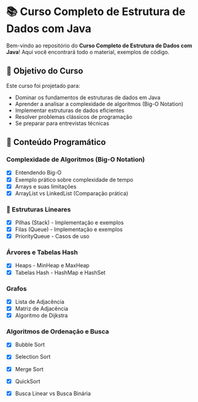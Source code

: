 # 📚 Curso Completo de Estrutura de Dados com Java

Bem-vindo ao repositório do **Curso Completo de Estrutura de Dados com Java**! Aqui você encontrará todo o material, exemplos de código.

## 🎯 Objetivo do Curso
Este curso foi projetado para:
- Dominar os fundamentos de estruturas de dados em Java
- Aprender a analisar a complexidade de algoritmos (Big-O Notation)
- Implementar estruturas de dados eficientes
- Resolver problemas clássicos de programação
- Se preparar para entrevistas técnicas

## 📖 Conteúdo Programático

### Complexidade de Algoritmos (Big-O Notation)
- [x] Entendendo Big-O
- [x] Exemplo prático sobre complexidade de tempo
- [x] Arrays e suas limitações
- [x] ArrayList vs LinkedList (Comparação prática)

### 🧱 Estruturas Lineares
- [x] Pilhas (Stack) - Implementação e exemplos
- [x] Filas (Queue) - Implementação e exemplos
- [x] PriorityQueue - Casos de uso

###  Árvores e Tabelas Hash
- [x] Heaps - MinHeap e MaxHeap
- [x] Tabelas Hash - HashMap e HashSet

### Grafos
- [x] Lista de Adjacência
- [x] Matriz de Adjacência
- [x] Algoritmo de Dijkstra

### Algoritmos de Ordenação e Busca
- [x] Bubble Sort
- [x] Selection Sort
- [x] Merge Sort
- [x] QuickSort
- [x] Busca Linear vs Busca Binária


